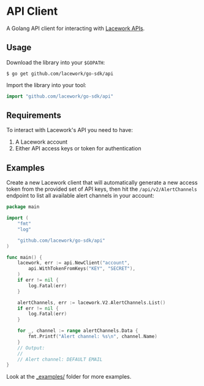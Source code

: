 # API Client

A Golang API client for interacting with [Lacework APIs](https://docs.lacework.net/api/about-the-lacework-api).

## Usage

Download the library into your `$GOPATH`:

    $ go get github.com/lacework/go-sdk/api

Import the library into your tool:

```go
import "github.com/lacework/go-sdk/api"
```

## Requirements

To interact with Lacework's API you need to have:

1. A Lacework account
2. Either API access keys or token for authentication

## Examples

Create a new Lacework client that will automatically generate a new access token
from the provided set of API keys, then hit the `/api/v2/AlertChannels` endpoint
to list all available alert channels in your account:
```go
package main

import (
	"fmt"
	"log"

	"github.com/lacework/go-sdk/api"
)

func main() {
	lacework, err := api.NewClient("account",
		api.WithTokenFromKeys("KEY", "SECRET"),
	)
	if err != nil {
		log.Fatal(err)
	}

	alertChannels, err := lacework.V2.AlertChannels.List()
	if err != nil {
		log.Fatal(err)
	}

	for _, channel := range alertChannels.Data {
		fmt.Printf("Alert channel: %s\n", channel.Name)
	}
	// Output:
	//
	// Alert channel: DEFAULT EMAIL
}
```

Look at the [_examples/](_examples/) folder for more examples.
